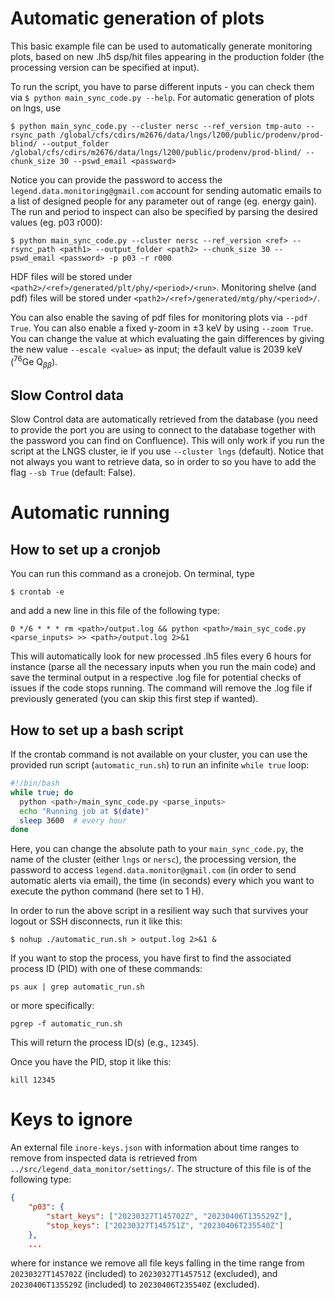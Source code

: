 # Automatic generation of plots

This basic example file can be used to automatically generate monitoring plots, based on new .lh5 dsp/hit files appearing in the production folder (the processing version can be specified at input).

To run the script, you have to parse different inputs - you can check them via `$ python main_sync_code.py --help`. For automatic generation of plots on lngs, use

```console
$ python main_sync_code.py --cluster nersc --ref_version tmp-auto --rsync_path /global/cfs/cdirs/m2676/data/lngs/l200/public/prodenv/prod-blind/ --output_folder /global/cfs/cdirs/m2676/data/lngs/l200/public/prodenv/prod-blind/ --chunk_size 30 --pswd_email <password>
```

Notice you can provide the password to access the `legend.data.monitoring@gmail.com` account for sending automatic emails to a list of designed people for any parameter out of range (eg. energy gain).
The run and period to inspect can also be specified by parsing the desired values (eg. p03 r000):

```console
$ python main_sync_code.py --cluster nersc --ref_version <ref> --rsync_path <path1> --output_folder <path2> --chunk_size 30 --pswd_email <password> -p p03 -r r000
```

HDF files will be stored under `<path2>/<ref>/generated/plt/phy/<period>/<run>`.
Monitoring shelve (and pdf) files will be stored under `<path2>/<ref>/generated/mtg/phy/<period>/`.

You can also enable the saving of pdf files for monitoring plots via `--pdf True`.
You can also enable a fixed y-zoom in $\pm$3 keV by using `--zoom True`.
You can change the value at which evaluating the gain differences by giving the new value `--escale <value>` as input; the default value is 2039 keV ($^{76}$Ge Q$_{\beta\beta}$).

## Slow Control data
Slow Control data are automatically retrieved from the database (you need to provide the port you are using to connect to the database together with the password you can find on Confluence).
This will only work if you run the script at the LNGS cluster, ie if you use `--cluster lngs` (default).
Notice that not always you want to retrieve data, so in order to so you have to add the flag `--sb True` (default: False).

# Automatic running

## How to set up a cronjob

You can run this command as a cronejob. On terminal, type

```console
$ crontab -e
```

and add a new line in this file of the following type:

```console
0 */6 * * * rm <path>/output.log && python <path>/main_syc_code.py <parse_inputs> >> <path>/output.log 2>&1
```

This will automatically look for new processed .lh5 files every 6 hours for instance (parse all the necessary inputs when you run the main code) and save the terminal output in a respective .log file for potential checks of issues if the code stops running.
The command will remove the .log file if previously generated (you can skip this first step if wanted).


## How to set up a bash script
If the crontab command is not available on your cluster, you can use the provided run script (`automatic_run.sh`) to run an infinite `while true` loop:

```bash
#!/bin/bash
while true; do
  python <path>/main_sync_code.py <parse_inputs>
  echo "Running job at $(date)"
  sleep 3600  # every hour
done
```

Here, you can change the absolute path to your `main_sync_code.py`, the name of the cluster (either `lngs` or `nersc`), the processing version, the password to access `legend.data.monitor@gmail.com` (in order to send automatic alerts via email), the time (in seconds) every which you want to execute the python command (here set to 1 H).

In order to run the above script in a resilient way such that survives your logout or SSH disconnects, run it like this:

```console
$ nohup ./automatic_run.sh > output.log 2>&1 &
```

If you want to stop the process, you have first to find the associated process ID (PID) with one of these commands:

```console
ps aux | grep automatic_run.sh
```

or more specifically:

```console
pgrep -f automatic_run.sh
```

This will return the process ID(s) (e.g., `12345`).

Once you have the PID, stop it like this:

```console
kill 12345
```

# Keys to ignore

An external file `inore-keys.json` with information about time ranges to remove from inspected data is retrieved from `../src/legend_data_monitor/settings/`.
The structure of this file is of the following type:

```json
{
    "p03": {
        "start_keys": ["20230327T145702Z", "20230406T135529Z"],
        "stop_keys": ["20230327T145751Z", "20230406T235540Z"]
    },
    ...
```

where for instance we remove all file keys falling in the time range from `20230327T145702Z` (included) to `20230327T145751Z` (excluded), and `20230406T135529Z` (included) to `20230406T235540Z` (excluded).
